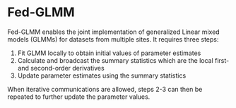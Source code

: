 # Fed-GLMM

Fed-GLMM enables the joint implementation of generalized Linear mixed models (GLMMs) for datasets from multiple sites. It requires three steps:

1. Fit GLMM locally to obtain initial values of parameter estimates
2. Calculate and broadcast the summary statistics which are the local first- and second-order derivatives
3. Update parameter estimates using the summary statistics

When iterative communications are allowed, steps 2-3 can then be repeated to further update the parameter values. 
